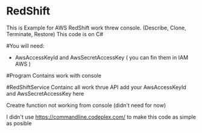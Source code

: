 # RedShift
This is Example for AWS RedShift work threw console. 
(Describe, Clone, Terminate, Restore)
This code is on C#

#You will need:
 - AwsAccessKeyId and AwsSecretAccessKey ( you can fin them in IAM AWS )
 
#Program 
Contains work with console 

#RedShiftService
Containc all work thrue API 
add your AwsAccessKeyId and AwsSecretAccessKey here 


Creatre function not working from console (didn't  need for now) 

I didn't use https://commandline.codeplex.com/ to make this code as simple as posible 
